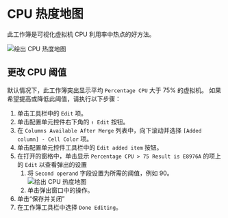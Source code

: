 # <a name="cpu-heatmap"></a>CPU 热度地图

此工作簿是可视化虚拟机 CPU 利用率中热点的好方法。

![绘出 CPU 热度地图](cpu-heatmap.png)

## <a name="changing-the-cpu-threshold"></a>更改 CPU 阈值
默认情况下，此工作簿突出显示平均 `Percentage CPU` 大于 75% 的虚拟机。 如果希望提高或降低此阈值，请执行以下步骤：

1. 单击工具栏中的 `Edit` 项。
2. 单击配置单元控件右下角的 `↑ Edit` 按钮。
3. 在 `Columns Available After Merge` 列表中，向下滚动并选择 `[Added column] - Cell Color` 项。
4. 单击配置单元控件工具栏中的 `Edit added item` 按钮。
5. 在打开的窗格中，单击显示 `Percentage CPU > 75 Result is E8976A` 的项上的 `Edit` 以查看弹出的设置
    1. 将 `Second operand` 字段设置为所需的阈值，例如 90。
        ![绘出 CPU 热度地图](cpu-heatmap-column-settings.png)
    2. 单击弹出窗口中的操作。
6. 单击“保存并关闭”
7. 在工作簿工具栏中选择 `Done Editing`。
